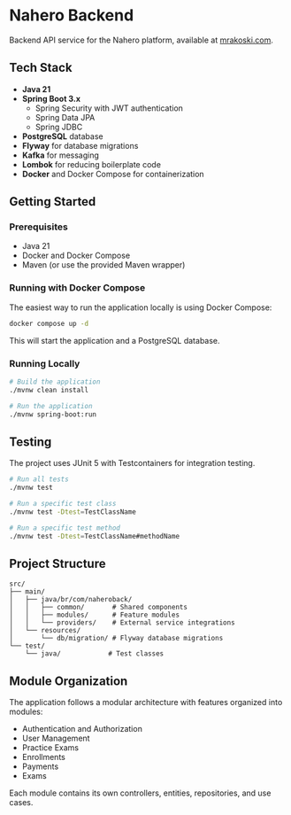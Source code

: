 # Nahero Backend

Backend API service for the Nahero platform, available at [mrakoski.com](http://mrakoski.com).

## Tech Stack

- **Java 21**
- **Spring Boot 3.x**
  - Spring Security with JWT authentication
  - Spring Data JPA
  - Spring JDBC
- **PostgreSQL** database
- **Flyway** for database migrations
- **Kafka** for messaging
- **Lombok** for reducing boilerplate code
- **Docker** and Docker Compose for containerization

## Getting Started

### Prerequisites

- Java 21
- Docker and Docker Compose
- Maven (or use the provided Maven wrapper)

### Running with Docker Compose

The easiest way to run the application locally is using Docker Compose:

```bash
docker compose up -d
```

This will start the application and a PostgreSQL database.

### Running Locally

```bash
# Build the application
./mvnw clean install

# Run the application
./mvnw spring-boot:run
```

## Testing

The project uses JUnit 5 with Testcontainers for integration testing.

```bash
# Run all tests
./mvnw test

# Run a specific test class
./mvnw test -Dtest=TestClassName

# Run a specific test method
./mvnw test -Dtest=TestClassName#methodName
```

## Project Structure

```
src/
├── main/
│   ├── java/br/com/naheroback/
│   │   ├── common/       # Shared components
│   │   ├── modules/      # Feature modules
│   │   └── providers/    # External service integrations
│   └── resources/
│       └── db/migration/ # Flyway database migrations
└── test/
    └── java/            # Test classes
```

## Module Organization

The application follows a modular architecture with features organized into modules:
- Authentication and Authorization
- User Management
- Practice Exams
- Enrollments
- Payments
- Exams

Each module contains its own controllers, entities, repositories, and use cases.